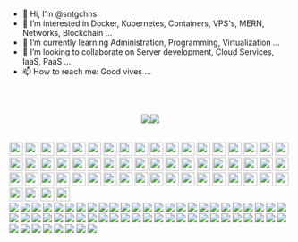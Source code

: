 - 👋 Hi, I’m @sntgchns
- 👀 I’m interested in Docker, Kubernetes, Containers, VPS's, MERN, Networks, Blockchain ...
- 🌱 I’m currently learning Administration, Programming, Virtualization ...
- 💞️ I’m looking to collaborate on Server development, Cloud Services, IaaS, PaaS ...
- 📫 How to reach me: Good vives ...

<br></br>
<div style="display: flex; justify-content: center; align-items:center;">
    <img src="https://github-readme-stats.vercel.app/api?username=sntgchns&show_icons=true&theme=github_dark&hide=stars" />
    <img src="https://github-readme-stats.vercel.app/api/top-langs/?username=sntgchns&theme=github_dark&langs_count=8&layout=compact" />
</div>
<br></br>
<div>
<img height="24" width="24" src="https://cdn.jsdelivr.net/npm/simple-icons@v6/icons/html5.svg" />
<img height="24" width="24" src="https://cdn.jsdelivr.net/npm/simple-icons@v6/icons/css3.svg" />
<img height="24" width="24" src="https://cdn.jsdelivr.net/npm/simple-icons@v6/icons/javascript.svg" />
<img height="24" width="24" src="https://cdn.jsdelivr.net/npm/simple-icons@v6/icons/nodedotjs.svg" />
<img height="24" width="24" src="https://cdn.jsdelivr.net/npm/simple-icons@v6/icons/bootstrap.svg" />
<img height="24" width="24" src="https://cdn.jsdelivr.net/npm/simple-icons@v6/icons/jquery.svg" />
<img height="24" width="24" src="https://cdn.jsdelivr.net/npm/simple-icons@v6/icons/vuedotjs.svg" />
<img height="24" width="24" src="https://cdn.jsdelivr.net/npm/simple-icons@v6/icons/react.svg" />
<img height="24" width="24" src="https://cdn.jsdelivr.net/npm/simple-icons@v6/icons/python.svg" />
<img height="24" width="24" src="https://cdn.jsdelivr.net/npm/simple-icons@v6/icons/flask.svg" />
<img height="24" width="24" src="https://cdn.jsdelivr.net/npm/simple-icons@v6/icons/php.svg" />
<img height="24" width="24" src="https://cdn.jsdelivr.net/npm/simple-icons@v6/icons/cplusplus.svg" />
<img height="24" width="24" src="https://cdn.jsdelivr.net/npm/simple-icons@v6/icons/notepadplusplus.svg" />
<img height="24" width="24" src="https://cdn.jsdelivr.net/npm/simple-icons@v6/icons/visualstudiocode.svg" />
<img height="24" width="24" src="https://cdn.jsdelivr.net/npm/simple-icons@v6/icons/windowsterminal.svg" />
<img height="24" width="24" src="https://cdn.jsdelivr.net/npm/simple-icons@v6/icons/codepen.svg" />
<img height="24" width="24" src="https://cdn.jsdelivr.net/npm/simple-icons@v6/icons/fontawesome.svg" />
<img height="24" width="24" src="https://cdn.jsdelivr.net/npm/simple-icons@v6/icons/docker.svg" />
<img height="24" width="24" src="https://cdn.jsdelivr.net/npm/simple-icons@v6/icons/apache.svg" />
<img height="24" width="24" src="https://cdn.jsdelivr.net/npm/simple-icons@v6/icons/nginx.svg" />
<img height="24" width="24" src="https://cdn.jsdelivr.net/npm/simple-icons@v6/icons/openssl.svg" />
<img height="24" width="24" src="https://cdn.jsdelivr.net/npm/simple-icons@v6/icons/mysql.svg" />
<img height="24" width="24" src="https://cdn.jsdelivr.net/npm/simple-icons@v6/icons/phpmyadmin.svg" />
<img height="24" width="24" src="https://cdn.jsdelivr.net/npm/simple-icons@v6/icons/github.svg" />
<img height="24" width="24" src="https://cdn.jsdelivr.net/npm/simple-icons@v6/icons/godaddy.svg" />
<img height="24" width="24" src="https://cdn.jsdelivr.net/npm/simple-icons@v6/icons/adobephotoshop.svg" />
<img height="24" width="24" src="https://cdn.jsdelivr.net/npm/simple-icons@v6/icons/kubernetes.svg" />
<img height="24" width="24" src="https://cdn.jsdelivr.net/npm/simple-icons@v6/icons/mongodb.svg" />
<img height="24" width="24" src="https://cdn.jsdelivr.net/npm/simple-icons@v6/icons/mariadb.svg" />
<img height="24" width="24" src="https://cdn.jsdelivr.net/npm/simple-icons@v6/icons/serverless.svg" />
<img height="24" width="24" src="https://cdn.jsdelivr.net/npm/simple-icons@v6/icons/wireshark.svg" />
<img height="24" width="24" src="https://cdn.jsdelivr.net/npm/simple-icons@v6/icons/stackoverflow.svg" />
<img height="24" width="24" src="https://cdn.jsdelivr.net/npm/simple-icons@v6/icons/windows.svg" />
<img height="24" width="24" src="https://cdn.jsdelivr.net/npm/simple-icons@v6/icons/pihole.svg" />
<img height="24" width="24" src="https://cdn.jsdelivr.net/npm/simple-icons@v6/icons/ubuntu.svg" />
<img height="24" width="24" src="https://cdn.jsdelivr.net/npm/simple-icons@v6/icons/debian.svg" />
<img height="24" width="24" src="https://cdn.jsdelivr.net/npm/simple-icons@v6/icons/kalilinux.svg" />
<img height="24" width="24" src="https://cdn.jsdelivr.net/npm/simple-icons@v6/icons/linux.svg" />
<img height="24" width="24" src="https://cdn.jsdelivr.net/npm/simple-icons@v6/icons/android.svg" />
<img height="24" width="24" src="https://cdn.jsdelivr.net/npm/simple-icons@v6/icons/microsoftoffice.svg" />
<img height="24" width="24" src="https://cdn.jsdelivr.net/npm/simple-icons@v6/icons/microsoftedge.svg" />
<img height="24" width="24" src="https://cdn.jsdelivr.net/npm/simple-icons@v6/icons/google.svg" />
<img height="24" width="24" src="https://cdn.jsdelivr.net/npm/simple-icons@v6/icons/googleanalytics.svg" />
<img height="24" width="24" src="https://cdn.jsdelivr.net/npm/simple-icons@v6/icons/googleads.svg" />
<img height="24" width="24" src="https://cdn.jsdelivr.net/npm/simple-icons@v6/icons/sketchup.svg" />
<img height="24" width="24" src="https://cdn.jsdelivr.net/npm/simple-icons@v6/icons/blockchaindotcom.svg" />
<img height="24" width="24" src="https://cdn.jsdelivr.net/npm/simple-icons@v6/icons/hyperledger.svg" />
<img height="24" width="24" src="https://cdn.jsdelivr.net/npm/simple-icons@v6/icons/bitcoin.svg" />
<img height="24" width="24" src="https://cdn.jsdelivr.net/npm/simple-icons@v6/icons/ethereum.svg" />
<img height="24" width="24" src="https://cdn.jsdelivr.net/npm/simple-icons@v6/icons/tether.svg" />
<img height="24" width="24" src="https://cdn.jsdelivr.net/npm/simple-icons@v6/icons/intel.svg" />
<img height="24" width="24" src="https://cdn.jsdelivr.net/npm/simple-icons@v6/icons/instagram.svg" />
<img height="24" width="24" src="https://cdn.jsdelivr.net/npm/simple-icons@v6/icons/facebook.svg" />
<img height="24" width="24" src="https://cdn.jsdelivr.net/npm/simple-icons@v6/icons/whatsapp.svg" />
<img height="24" width="24" src="https://cdn.jsdelivr.net/npm/simple-icons@v6/icons/telegram.svg" />
<img height="24" width="24" src="https://cdn.jsdelivr.net/npm/simple-icons@v6/icons/twitter.svg" />
<img height="24" width="24" src="https://cdn.jsdelivr.net/npm/simple-icons@v6/icons/youtube.svg" />
<img height="24" width="24" src="https://cdn.jsdelivr.net/npm/simple-icons@v6/icons/youtubemusic.svg" />
</div>
<div>
<img src="https://img.shields.io/badge/-HTML5-333333?logo=html5&logoColor=E34F26&style=flat-square" />
<img src="https://img.shields.io/badge/-CSS3-333333?logo=css3&logoColor=1572B6&style=flat-square" />
<img src="https://img.shields.io/badge/-JavaScript-333333?logo=javascript&logoColor=F7DF1E&style=flat-square" />
<img src="https://img.shields.io/badge/-NodeJS-333333?logo=nodedotjs&logoColor=339933&style=flat-square" />
<img src="https://img.shields.io/badge/-Bootstrap-333333?logo=bootstrap&logoColor=7952B3&style=flat-square" />
<img src="https://img.shields.io/badge/-jQuery-333333?logo=jquery&logoColor=0769AD&style=flat-square" />
<img src="https://img.shields.io/badge/-Vue.js-333333?logo=vuedotjs&logoColor=4FC08D&style=flat-square" />
<img src="https://img.shields.io/badge/-ReactJS-333333?logo=react&logoColor=61DAFB&style=flat-square" />
<img src="https://img.shields.io/badge/-Python-333333?logo=python&logoColor=3776AB&style=flat-square" />
<img src="https://img.shields.io/badge/-Flask-333333?logo=flask&logoColor=000000&style=flat-square" />
<img src="https://img.shields.io/badge/-PHP-333333?logo=php&logoColor=777BB4&style=flat-square" />
<img src="https://img.shields.io/badge/-C++-333333?logo=cplusplus&logoColor=00599C&style=flat-square" />
<img src="https://img.shields.io/badge/-Notepad++-333333?logo=notepadplusplus&logoColor=90E59A&style=flat-square" />
<img src="https://img.shields.io/badge/-VSCode-333333?logo=visualstudiocode&logoColor=007ACC&style=flat-square" />
<img src="https://img.shields.io/badge/-Windows%20Terminal-333333?logo=windowsterminal&logoColor=4D4D4D&style=flat-square" />
<img src="https://img.shields.io/badge/-CodePen-333333?logo=codepen&logoColor=000000&style=flat-square" />
<img src="https://img.shields.io/badge/-Font%20Awesome-333333?logo=fontawesome&logoColor=339AF0&style=flat-square" />
<img src="https://img.shields.io/badge/-Docker-333333?logo=docker&logoColor=2496ED&style=flat-square" />
<img src="https://img.shields.io/badge/-Apache-333333?logo=apache&logoColor=D22128&style=flat-square" />
<img src="https://img.shields.io/badge/-NGINX-333333?logo=nginx&logoColor=009639&style=flat-square" />
<img src="https://img.shields.io/badge/-OpenSSL-333333?logo=openssl&logoColor=721412&style=flat-square" />
<img src="https://img.shields.io/badge/-MySQL-333333?logo=mysql&logoColor=4479A1&style=flat-square" />
<img src="https://img.shields.io/badge/-phpMyAdmin-333333?logo=phpmyadmin&logoColor=6C78AF&style=flat-square" />
<img src="https://img.shields.io/badge/-GitHub-333333?logo=github&logoColor=181717&style=flat-square" />
<img src="https://img.shields.io/badge/-GoDaddy-333333?logo=godaddy&logoColor=1BDBDB&style=flat-square" />
<img src="https://img.shields.io/badge/-Photoshop-333333?logo=adobephotoshop&logoColor=31A8FF&style=flat-square" />
<img src="https://img.shields.io/badge/-Kubernetes-333333?logo=kubernetes&logoColor=326CE5&style=flat-square" />
<img src="https://img.shields.io/badge/-MongoDB-333333?logo=mongodb&logoColor=47A248A&style=flat-square" />
<img src="https://img.shields.io/badge/-MariaDB-333333?logo=mariadb&logoColor=003545&style=flat-square" />
<img src="https://img.shields.io/badge/-Serverless-333333?logo=serverless&logoColor=FD5750&style=flat-square" />
<img src="https://img.shields.io/badge/-Wireshark-333333?logo=wireshark&logoColor=1679A7&style=flat-square" />
<img src="https://img.shields.io/badge/-Stack%20Overflow-333333?logo=stackoverflow&logoColor=F58025&style=flat-square" />
<img src="https://img.shields.io/badge/-Windows-333333?logo=windows&logoColor=0078D6&style=flat-square" />
<img src="https://img.shields.io/badge/-Pi-hole-333333?logo=pihole&logoColor=96060C&style=flat-square" />
<img src="https://img.shields.io/badge/-Ubuntu-333333?logo=ubuntu&logoColor=E95420&style=flat-square" />
<img src="https://img.shields.io/badge/-Debian-333333?logo=debian=A81D33&style=flat-square" />
<img src="https://img.shields.io/badge/-Kali%20Linux-333333?logo=kalilinux&logoColor=557C94&style=flat-square" />
<img src="https://img.shields.io/badge/-Linux-333333?logo=linux&logoColor=FCC624&style=flat-square" />
<img src="https://img.shields.io/badge/-Android-333333?logo=android&logoColor=3DDC84&style=flat-square" />
<img src="https://img.shields.io/badge/-Microsoft%20Office-333333?logo=microsoftoffice&logoColor=D83B01&style=flat-square" />
<img src="https://img.shields.io/badge/-Microsoft%20Edge-333333?logo=microsoftedge&logoColor=0078D7&style=flat-square" />
<img src="https://img.shields.io/badge/-Google-333333?logo=google&logoColor=4285F4&style=flat-square" />
<img src="https://img.shields.io/badge/-Google%20Analytics-333333?logo=googleanalytics&logoColor=E37400style=flat-square" />
<img src="https://img.shields.io/badge/-Google%20Ads-333333?logo=googleadsColor=4285F4&style=flat-square" />
<img src="https://img.shields.io/badge/-SketchUp-333333?logo=sketchup&logoColor=005F9E&style=flat-square" />
<img src="https://img.shields.io/badge/-Blockchain.com-333333?logo=blockchaindotcom&logoColor=121D33&style=flat-square" />
<img src="https://img.shields.io/badge/-Hyperledger-333333?logo=hyperledger&logoColor=2F3134&style=flat-square" />
<img src="https://img.shields.io/badge/-Bitcoin-333333?logo=bitcoin&logoColor=F7931A&style=flat-square" />
<img src="https://img.shields.io/badge/-Ethereum-333333?logo=ethereum&logoColor=3C3C3D&style=flat-square" />
<img src="https://img.shields.io/badge/-Tether-333333?logo=tether&logoColor=50AF95&style=flat-square" />
<img src="https://img.shields.io/badge/-Intel-333333?logo=intel&logoColor=0071C5&style=flat-square" />
<img src="https://img.shields.io/badge/-Instagram-333333?logo=instagram&logoColor=E4405F&style=flat-square" />
<img src="https://img.shields.io/badge/-Facebook-333333?logo=facebook&logoColor=1877F2&style=flat-square" />
<img src="https://img.shields.io/badge/-WhatsApp-333333?logo=whatsapp&logoColor=25D366&style=flat-square" />
<img src="https://img.shields.io/badge/-Telegram-333333?logo=telegram&logoColor=26A5E4&style=flat-square" />
<img src="https://img.shields.io/badge/-Twitter-333333?logo=twitter&logoColor=1DA1F2&style=flat-square" />
<img src="https://img.shields.io/badge/-YouTube-333333?logo=youtube&logoColor=FF0000&style=flat-square" />
<img src="https://img.shields.io/badge/-YouTube%20Music-333333?logo=youtubemusic&logoColor=FF0000&style=flat-square" />
</div>

<!---
sntgchns/sntgchns is a ✨ special ✨ repository because its `README.md` (this file) appears on your GitHub profile.
You can click the Preview link to take a look at your changes.
--->
